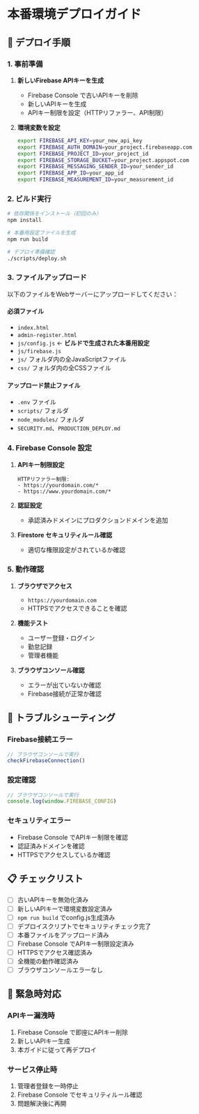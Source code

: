 # 本番環境デプロイガイド

## 🚀 デプロイ手順

### 1. 事前準備

1. **新しいFirebase APIキーを生成**
   - Firebase Console で古いAPIキーを削除
   - 新しいAPIキーを生成
   - APIキー制限を設定（HTTPリファラー、API制限）

2. **環境変数を設定**
   ```bash
   export FIREBASE_API_KEY=your_new_api_key
   export FIREBASE_AUTH_DOMAIN=your_project.firebaseapp.com
   export FIREBASE_PROJECT_ID=your_project_id
   export FIREBASE_STORAGE_BUCKET=your_project.appspot.com
   export FIREBASE_MESSAGING_SENDER_ID=your_sender_id
   export FIREBASE_APP_ID=your_app_id
   export FIREBASE_MEASUREMENT_ID=your_measurement_id
   ```

### 2. ビルド実行

```bash
# 依存関係をインストール（初回のみ）
npm install

# 本番用設定ファイルを生成
npm run build

# デプロイ準備確認
./scripts/deploy.sh
```

### 3. ファイルアップロード

以下のファイルをWebサーバーにアップロードしてください：

#### 必須ファイル
- `index.html`
- `admin-register.html`
- `js/config.js` ← **ビルドで生成された本番用設定**
- `js/firebase.js`
- `js/` フォルダ内の全JavaScriptファイル
- `css/` フォルダ内の全CSSファイル

#### アップロード禁止ファイル
- `.env` ファイル
- `scripts/` フォルダ
- `node_modules/` フォルダ
- `SECURITY.md`、`PRODUCTION_DEPLOY.md`

### 4. Firebase Console 設定

1. **APIキー制限設定**
   ```
   HTTPリファラー制限:
   - https://yourdomain.com/*
   - https://www.yourdomain.com/*
   ```

2. **認証設定**
   - 承認済みドメインにプロダクションドメインを追加

3. **Firestore セキュリティルール確認**
   - 適切な権限設定がされているか確認

### 5. 動作確認

1. **ブラウザでアクセス**
   - `https://yourdomain.com`
   - HTTPSでアクセスできることを確認

2. **機能テスト**
   - ユーザー登録・ログイン
   - 勤怠記録
   - 管理者機能

3. **ブラウザコンソール確認**
   - エラーが出ていないか確認
   - Firebase接続が正常か確認

## 🔧 トラブルシューティング

### Firebase接続エラー
```javascript
// ブラウザコンソールで実行
checkFirebaseConnection()
```

### 設定確認
```javascript
// ブラウザコンソールで実行
console.log(window.FIREBASE_CONFIG)
```

### セキュリティエラー
- Firebase Console でAPIキー制限を確認
- 認証済みドメインを確認
- HTTPSでアクセスしているか確認

## 📋 チェックリスト

- [ ] 古いAPIキーを無効化済み
- [ ] 新しいAPIキーで環境変数設定済み
- [ ] `npm run build` でconfig.js生成済み
- [ ] デプロイスクリプトでセキュリティチェック完了
- [ ] 本番ファイルをアップロード済み
- [ ] Firebase Console でAPIキー制限設定済み
- [ ] HTTPSでアクセス確認済み
- [ ] 全機能の動作確認済み
- [ ] ブラウザコンソールエラーなし

## 🚨 緊急時対応

### APIキー漏洩時
1. Firebase Console で即座にAPIキー削除
2. 新しいAPIキー生成
3. 本ガイドに従って再デプロイ

### サービス停止時
1. 管理者登録を一時停止
2. Firebase Console でセキュリティルール確認
3. 問題解決後に再開